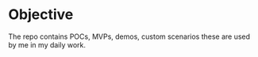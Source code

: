 # Objective

The repo contains POCs, MVPs, demos, custom scenarios these are used by me in my daily work. 



